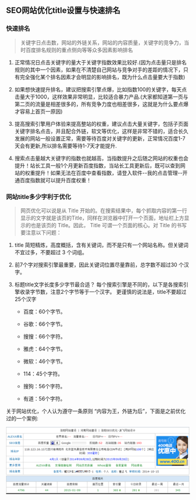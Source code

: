 ## SEO网站优化title设置与快速排名

### 快速排名

> 关键字日点击数，网站的外链关系，网站的内容质量，关键字的竞争力，当时百度排名规则的重点侧向等等众多因素影响排名

1. 正常情况日点击关键字的量大于关键字指数效果比较好.(因为点击量只是排名规则的其中一个因素，如果在不清楚自己网站与竞争对手的差距的情况下，只有完全强化某个排名因素才会明显的影响排名，既为什么点击量要大于指数)

2. 如果想快速提升排名，建议把搜索引擎点爆，比如指数100的关键字，每天点击量大于1000，这样效果非常明显，比较适合暴力产品.(大家都知道第一页与第二页的流量是相差很多的，所有竞争力度也相差很多，这就是为什么要点爆才容易上首页一原因)

3. 提高搜索引擎用户体验来提高整站的权重，建议点击大量关键字，包括子页面关键字排名点击，并且配合外链，软文等优化，这样是非常不错的，适合长久发展的网站一般设置正常，需要等待百度对关键字的更新，正常情况百度1-7天会有更新,所以排名需要等待1-7天才能提升.

4. 搜索点击量越大关键字的指数也就越高，当指数提升之后随之网站的权重也会提升！站长工具一般1个月更新百度指数，当站长工具更新后，既可以查到网站的权重提升！如果无法在百度中查看指数，请登入软件--我的点击管理--开通百度指数就可以提升百度权重！

### 网站title多少字利于优化

> 网页优化可以说是从 Title 开始的。在搜索结果中，每个抓取内容的第一行显示的文字就是该页的Title，同样在浏览器中打开一个页面，地址栏上方显示的也是该页的 Title。因此， Title 可谓一个页面的核心。对 Title 的书写要注意以下问题：

1. title 简短精炼，高度概括，含有关键词，而不是只有一个网站名称。但关键词不宜过多，不要超过 3 个词组。

2. 前7个字对搜索引擎最重要，因此关键词位置尽量靠前，总字数不超过30 个汉字。

3. 标题title文字长度多少字节最合适？ 每个搜索引擎是不同的，以下是各搜索引擎收录字节数，注意2个字节等于一个汉字。 更谨慎的说法是，title不要超过25个汉字

    * 百度：60个字节。

    * 谷歌：66个字节。

    * 搜搜：66个字符。

    * 雅虎：64个字节。

    * 微软：46个字节。

    * 114：45个字符。

    * 搜狗：56个字符。

    * 有道：56个字符。

关于网站优化，个人认为遵守一条原则 “内容为王，外链为后”，下面是之前优化过的一个案例:

![SEO优化网站优化网站title设置与快速排名](./img/seo.png)
